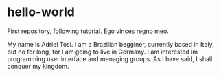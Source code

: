 # hello-world
First repository, following tutorial. Ego vinces regno meo.

My name is Adriel Tosi. I am a Brazilian begginer, currently based in Italy, but no for long, for I am going to live in Germany. I am interested im programming user interface and menaging groups. As I have said, I shall conquer my kingdom. 
